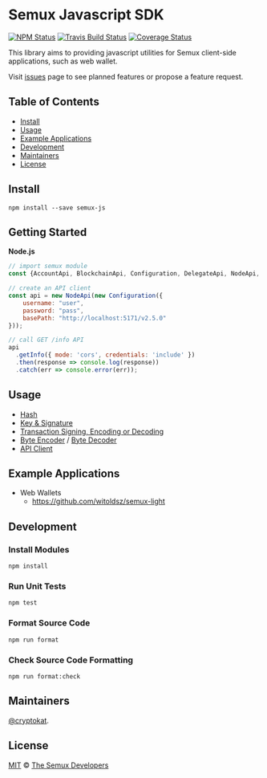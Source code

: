 # Semux Javascript SDK

[![NPM Status](https://img.shields.io/npm/v/semux-js.svg)](https://www.npmjs.com/package/semux-js)
[![Travis Build Status](https://travis-ci.com/semuxproject/semux-js.svg?branch=master)](https://travis-ci.com/semuxproject/semux-js)
[![Coverage Status](https://coveralls.io/repos/github/semuxproject/semux-js/badge.svg?branch=master)](https://coveralls.io/github/semuxproject/semux-js?branch=master)

This library aims to providing javascript utilities for Semux client-side applications, such as web wallet.

Visit [issues](https://github.com/semuxproject/semux-js/issues) page to see planned features or propose a feature request.

## Table of Contents

- [Install](#install)
- [Usage](#usage)
- [Example Applications](#example-applications)
- [Development](#development)
- [Maintainers](#maintainers)
- [License](#license)

## Install

```
npm install --save semux-js
```

## Getting Started

**Node.js**

```javascript
// import semux module
const {AccountApi, BlockchainApi, Configuration, DelegateApi, NodeApi, ToolApi, WalletApi} = require("semux-js");

// create an API client
const api = new NodeApi(new Configuration({
    username: "user",
    password: "pass",
    basePath: "http://localhost:5171/v2.5.0"
}));

// call GET /info API
api
  .getInfo({ mode: 'cors', credentials: 'include' })
  .then(response => console.log(response))
  .catch(err => console.error(err));
```

## Usage

- [Hash](https://github.com/semuxproject/semux-js/blob/master/lib/Hash.spec.ts)
- [Key & Signature](https://github.com/semuxproject/semux-js/blob/master/lib/Key.spec.ts)
- [Transaction Signing, Encoding or Decoding](https://github.com/semuxproject/semux-js/blob/master/lib/Transaction.spec.ts)
- [Byte Encoder](https://github.com/semuxproject/semux-js/blob/master/lib/SimpleDecoder.spec.ts) / [Byte Decoder](https://github.com/semuxproject/semux-js/blob/master/lib/SimpleDecoder.spec.ts)
- [API Client](https://github.com/semuxproject/semux-js/blob/master/lib/api/api.spec.ts)

## Example Applications

- Web Wallets
  - https://github.com/witoldsz/semux-light

## Development

### Install Modules

```
npm install
```

### Run Unit Tests

```
npm test
```

### Format Source Code

```
npm run format
```

### Check Source Code Formatting

```
npm run format:check
```

## Maintainers

[@cryptokat](https://github.com/cryptokat/).

## License

[MIT](LICENSE) © [The Semux Developers](https://github.com/semuxproject)
